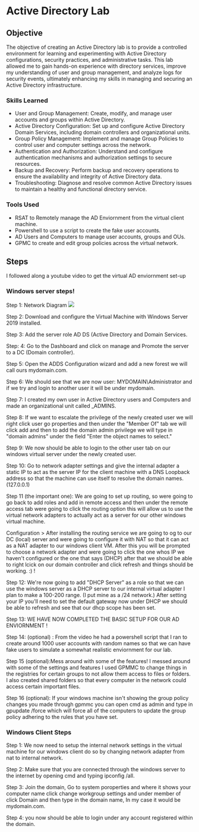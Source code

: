 # Active Directory Lab

## Objective
The objective of creating an Active Directory lab is to provide a controlled environment for learning and experimenting with Active Directory configurations, security practices, and administrative tasks. This lab allowed me to gain hands-on experience with directory services, improve my understanding of user and group management, and analyze logs for security events, ultimately enhancing my skills in managing and securing an Active Directory infrastructure.

### Skills Learned
- User and Group Management: Create, modify, and manage user accounts and groups within Active Directory.
- Active Directory Configuration: Set up and configure Active Directory Domain Services, including domain controllers and organizational units.
- Group Policy Management: Implement and manage Group Policies to control user and computer settings across the network.
- Authentication and Authorization: Understand and configure authentication mechanisms and authorization settings to secure resources.
- Backup and Recovery: Perform backup and recovery operations to ensure the availability and integrity of Active Directory data.
- Troubleshooting: Diagnose and resolve common Active Directory issues to maintain a healthy and functional directory service.

### Tools Used
- RSAT to Remotely manage the AD Enviornment from the virtual client machine.
- Powershell to use a script to create the fake user accounts.
- AD Users and Computers to manage user accounts, groups and OUs.
- GPMC to create and edit group policies across the virtual network. 

## Steps
I followed along a youtube video to get the virtual AD enviornment set-up 
### Windows server steps!
 Step 1: Network Diagram ![](https://i.imgur.com/a8KCLM9.png)
 
 Step 2: Download and configure the Virtual Machine with Windows Server 2019 installed. 
 
 Step 3: Add the server role AD DS (Active Directory and Domain Services.
 
 Step: 4: Go to the Dashboard and click on manage and Promote the server to a DC (Domain controller). 
 
 Step 5: Open the ADDS Configuration wizard and add a new forest we will call ours mydomain.com.
 
Step 6: We should see that we are now user: MYDOMAIN\Administrator and if we try and login to another user it will be under mydomain.

Step 7: I created my own user in Active Directory users and Computers and made an organizational unit called _ADMINS.

Step 8: If we want to escalate the privilege of the newly created user we will right click user go properties and then under the "Member Of" tab we will click add and then to add the domain admin privilege we will type in "domain admins" under the field "Enter the object names to select."

Step 9: We now should be able to login to the other user tab on our windows virtual server under the newly created user.

Step 10: Go to network adapter settings and give the internal adapter a static IP to act as the server IP for the client machine with a DNS Loopback address so that the machine can use itself to resolve the domain names. (127.0.0.1)

Step 11 (the important one): We are going to set up routing, so were going to go back to add roles and add in remote access and then under the remote access tab were going to click the routing option this will allow us to use the virtual network adapters to actually act as a server for our other windows virtual machine.

Configuration > After installing the routing service we are going to og to our DC (local) server and were going to configure it with NAT so that it can act as a NAT adapter to our windows client VM. After this you will be prompted to choose a network adapter and were going to click the one whos IP we haven't configured or the one that says (DHCP) after that we should be able to right lcick on our domain controller and click refresh and things should be working. :) ! 


Step 12: We're now going to add "DHCP Server" as a role so that we can use the windows server as a DHCP server to our internal virtual adapter I plan to make a 100-200 range. (I put mine as a /24 network.) After setting your IP you'll need to set the default gateway now under DHCP we should be able to refresh and see that our dhcp scope has been set. 

Step 13: WE HAVE NOW COMPLETED THE BASIC SETUP FOR OUR AD ENVIORNMENT !




Step 14: (optional) : From the video he had a powershell script that I ran to create around 1000 user accounts with random names so that we can have fake users to simulate a somewhat realistic enviornment for our lab.

Step 15 (optional):Mess around with some of the features! I messed around with some of the settings and features I used GPMMC to change things in the registries for certain groups to not allow them access to files or folders. I also created shared folders so that every computer in the network could access certain important files. 

Step 16 (optional): If your windows machine isn't showing the group policy changes you made through gpmmc you can open cmd as admin and type in gpupdate /force which will force all of the computers to update the group policy adhering to the rules that you have set. 

### Windows Client Steps 

Step 1: We now need to setup the internal network settings in the virtual machine for our windows client do so by changing network adapter from nat to internal network.

Step 2: Make sure that you are connected through the windows server to the internet by opening cmd and typing ipconfig /all.

Step 3: Join the domain, Go to system poroperties and where it shows your computer name click change workgroup settings and under member of click Domain and then type in the domain name, In my case it would be mydomain.com.

Step 4: you now should be able to login under any account registered within the domain.



